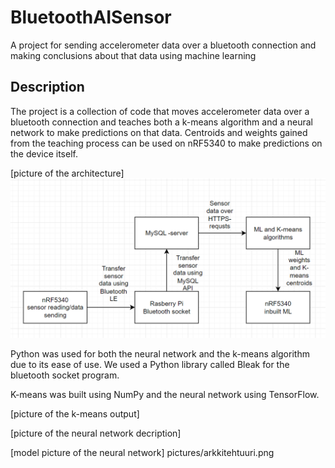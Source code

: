 # BluetoothAISensor

  

<p>A project for sending accelerometer data over a bluetooth connection and making conclusions about that data using machine learning</p>

  

## Description

The project is a collection of code that moves accelerometer data over a bluetooth connection and teaches both a k-means algorithm and a neural network to make predictions on that data. Centroids and weights gained from the teaching process can be used on nRF5340 to make predictions on the device itself.

[picture of the architecture]
![Architecture](/pictures/arkkitehtuuri.png "Project Architecture")

Python was used for both the neural network and the k-means algorithm due to its ease of use. We used a Python library called Bleak for the bluetooth socket program.

K-means was built using NumPy and the neural network using TensorFlow.

[picture of the k-means output]

[picture of the neural network decription]

[model picture of the neural network]
pictures/arkkitehtuuri.png